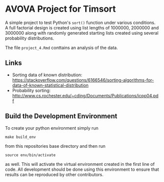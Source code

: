 # AVOVA Project for Timsort

A simple project to test Python's `sort()` function under various conditions. A full factorial design is created using list lengths of 1000000, 2000000 and 3000000 along with randomly generated starting lists created using several probability distributions. 

The file `project_4.Rmd` conttains an analysis of the data.

## Links

* Sorting data of known distribution: https://stackoverflow.com/questions/6166546/sorting-algorithms-for-data-of-known-statistical-distribution
* Probability sorting: http://www.cs.rochester.edu/~cding/Documents/Publications/icpp04.pdf

## Build the Development Environment
To create your python environment simply run
```
make build_env
```
from this repositories base directory and then run
```
source env/bin/activate
```
as well. This will activate the virtual environment 
created in the first line of code. All development should
be done using this environment to ensure that results can
be reproduced by other contributors.
